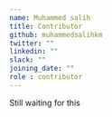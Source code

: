 ```yaml
---
name: Muhammed salih
title: Contributor
github: muhammedsalihkm
twitter: ""
linkedin: ""
slack: ""
joining_date: ""
role : contributor
---
```


Still waiting for this
